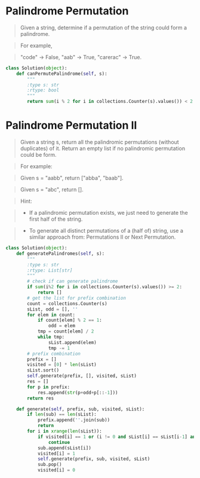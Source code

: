 # Palindrome Permutation

> Given a string, determine if a permutation of the string could form a palindrome.

> For example,

> "code" -> False, "aab" -> True, "carerac" -> True.

```Python
class Solution(object):
    def canPermutePalindrome(self, s):
        """
        :type s: str
        :rtype: bool
        """
        return sum(i % 2 for i in collections.Counter(s).values()) < 2
```

# Palindrome Permutation II

> Given a string s, return all the palindromic permutations (without duplicates) of it. Return an empty list if no palindromic permutation could be form.

> For example:

> Given s = "aabb", return ["abba", "baab"].

> Given s = "abc", return [].

> Hint:

> * If a palindromic permutation exists, we just need to generate the first half of the string.

> * To generate all distinct permutations of a (half of) string, use a similar approach from: Permutations II or Next Permutation.

```Python
class Solution(object):
    def generatePalindromes(self, s):
        """
        :type s: str
        :rtype: List[str]
        """
        # check if can generate palindrome
        if sum(i%2 for i in collections.Counter(s).values()) >= 2:
            return []
        # get the list for prefix combination
        count = collections.Counter(s)
        sList, odd = [], ''
        for elem in count:
            if count[elem] % 2 == 1:
                odd = elem
            tmp = count[elem] / 2
            while tmp:
                sList.append(elem)
                tmp -= 1
        # prefix combination
        prefix = []
        visited = [0] * len(sList)
        sList.sort()
        self.generate(prefix, [], visited, sList)
        res = []
        for p in prefix:
            res.append(str(p+odd+p[::-1]))
        return res

    def generate(self, prefix, sub, visited, sList):
        if len(sub) == len(sList):
            prefix.append(''.join(sub))
            return
        for i in xrange(len(sList)):
            if visited[i] == 1 or (i != 0 and sList[i] == sList[i-1] and visited[i-1] == 0):
                continue
            sub.append(sList[i])
            visited[i] = 1
            self.generate(prefix, sub, visited, sList)
            sub.pop()
            visited[i] = 0
```
